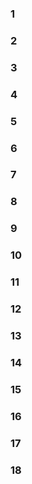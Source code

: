 ### 	1
### 	2
### 	3
### 	4
### 	5
### 	6
### 	7
### 	8
### 	9
### 	10
### 	11
### 	12
### 	13
### 	14
### 	15
### 	16
### 	17
### 	18
